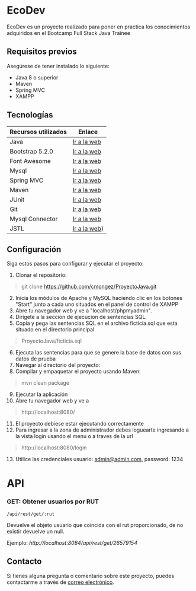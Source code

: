 # EcoDev

EcoDev es un proyecto realizado para poner en practica los conocimientos adquiridos en el Bootcamp Full Stack Java Trainee  
 
## Requisitos previos

Asegúrese de tener instalado lo siguiente:

- Java 8 o superior
- Maven
- Spring MVC
- XAMPP

## Tecnologías

| Recursos utilizados       | Enlace                                                                               |
| ------------------------- | -----------------------------------------------------------------------------------  |
| Java                      | [Ir a la web ](https://www.java.com/es/download/ie_manual.jsp)                       |
| Bootstrap 5.2.0           | [Ir a la web ](https://getbootstrap.com/)                                            |
| Font Awesome              | [Ir a la web ](https://fontawesome.com/)                                             |
| Mysql                     | [Ir a la web](https://www.npmjs.com/package/mysql)                                   |
| Spring MVC                | [Ir a la web](https://spring.io/projects/spring-boot)                                |
| Maven                     | [Ir a la web](https://maven.apache.org/)                                             |
| JUnit                     | [Ir a la web](https://junit.org/junit5/)                                             |
| Git                       | [Ir a la web](https://git-scm.com/)                                                  |
| Mysql Connector           | [Ir a la web](https://www.npmjs.com/package/mysql)                                   |
| JSTL                      | [Ir a la web](https://mvnrepository.com/artifact/jstl/jstl))                         |




## Configuración

Siga estos pasos para configurar y ejecutar el proyecto:

1. Clonar el repositorio:
> git clone https://github.com/cmongez/ProyectoJava.git
2. Inicia los módulos de Apache y MySQL haciendo clic en los botones "Start" junto a cada uno situados en el panel de control de XAMPP
3. Abre tu navegador web y ve a "localhost/phpmyadmin".
4. Dirigete a la seccion de ejecucion de sentencias SQL.
5. Copia y pega las sentencias SQL en el archivo ficticia.sql que esta situado en el directorio principal
> ProyectoJava/ficticia.sql
6. Ejecuta las sentencias para que se genere la base de datos con sus datos de prueba
7. Navegar al directorio del proyecto:
8. Compilar y empaquetar el proyecto usando Maven:
> mvn clean package
9. Ejecutar la aplicación
10. Abre tu navegador web y ve a
> http://localhost:8080/
11. El proyecto debiese estar ejecutando correctamente
12. Para ingresar a la zona de administrador debes loguearte ingresando a la vista login usando el menu o a traves de la url 
> http://localhost:8080/login
13. Utilice las credenciales usuario: admin@admin.com, password: 1234


# API
### GET: Obtener usuarios por RUT

`/api/rest/get/:rut`

Devuelve el objeto usuario que coincida con el rut proporcionado, de no existir devuelve un null.

Ejemplo: *http://localhost:8084/api/rest/get/26579154*

## Contacto

Si tienes alguna pregunta o comentario sobre este proyecto, puedes contactarme a través de [correo electrónico](camongez28@gmail.com).
